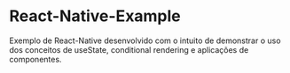 # React-Native-Example
Exemplo de React-Native desenvolvido com o intuito de demonstrar o uso dos conceitos de useState, conditional rendering e aplicações de componentes.

